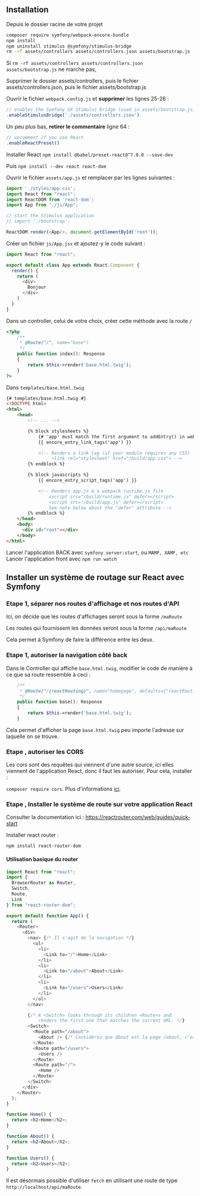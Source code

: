 ## Installation 

Depuis le dossier racine de votre projet 

```bash
composer require symfony/webpack-encore-bundle
npm install
npm uninstall stimulus @symfony/stimulus-bridge
rm -rf assets/controllers assets/controllers.json assets/bootstrap.js
```

Si `rm -rf assets/controllers assets/controllers.json assets/bootstrap.js` ne marche pas,

Supprimer le dossier assets/controllers, puis le fichier assets/controllers.json, puis le fichier assets/bootstrap.js

Ouvrir le fichier `webpack.config.js` et **supprimer** les lignes 25-26 :

```jsx
// enables the Symfony UX Stimulus bridge (used in assets/bootstrap.js)
.enableStimulusBridge('./assets/controllers.json')
```

Un peu plus bas, **retirer le commentaire** ligne 64 :

```jsx
// uncomment if you use React
.enableReactPreset()
```


Installer React 
`npm install @babel/preset-react@^7.0.0 --save-dev`

Puis 
`npm install --dev react react-dom`


Ouvrir le fichier `assets/app.js` et remplacer par les lignes suivantes : 

```js
import './styles/app.css';
import React from "react";
import ReactDOM from 'react-dom';
import App from "./js/App";

// start the Stimulus application
// import './bootstrap';

ReactDOM.render(<App/>, document.getElementById('root'));

```

Créer un fichier `js/App.jsx` et ajoutez-y le code suivant : 

```js
import React from "react";

export default class App extends React.Component {
  render() {
    return (
      <div>
        Bonjour
      </div>
    )
  }
}
```

Dans un controller, celui de votre choix, créer cette méthode avec la route `/`
```php
<?php
    /**
     * @Route("/", name="base")
     */
    public function index(): Response
    {
        return $this->render('base.html.twig');
    }
?>
```


Dans `templates/base.html.twig`
```HTML
{# templates/base.html.twig #}
<!DOCTYPE html>
<html>
    <head>
        <!-- ... -->

        {% block stylesheets %}
            {# 'app' must match the first argument to addEntry() in webpack.config.js #}
            {{ encore_entry_link_tags('app') }}

            <!-- Renders a link tag (if your module requires any CSS)
                 <link rel="stylesheet" href="/build/app.css"> -->
        {% endblock %}

        {% block javascripts %}
            {{ encore_entry_script_tags('app') }}

            <!-- Renders app.js & a webpack runtime.js file
                <script src="/build/runtime.js" defer></script>
                <script src="/build/app.js" defer></script>
                See note below about the "defer" attribute -->
        {% endblock %}
    </head>
    <body>
      <div id="root"></div>
    </body>
</html>
```



Lancer l'application BACK avec `symfony server:start`, ou `MAMP, XAMP, etc`
Lancer l'application front avec `npm run watch`



## Installer un système de routage sur React avec Symfony 

### Etape 1, séparer nos routes d'affichage et nos routes d'API

Ici, on décide que les routes d'affichages seront sous la forme `/maRoute`

Les routes qui fournissent les données seront sous la forme `/api/maRoute`

Cela permet à Symfony de faire la différence entre les deux. 

### Etape 1, autoriser la navigation côté back

Dans le Controller qui affiche `base.html.twig`, 
modifier le code de manière à ce que sa route ressemble à ceci : 

```php 
    /**
     * @Route("/{reactRouting}", name="homepage", defaults={"reactRouting": null})
     */
    public function base(): Response
    {
        return $this->render('base.html.twig');
    }
```

Cela permet d'afficher la page `base.html.twig` peu importe l'adresse sur laquelle on se trouve. 

### Etape , autoriser les CORS

Les cors sont des requêtes qui viennent d'une autre source, ici elles viennent de l'application React, donc il faut les 
autoriser. Pour cela, installer :

`composer require cors`.
Plus d'informations [ici](https://github.com/nelmio/NelmioCorsBundle).

### Etape , Installer le système de route sur votre application React 

Consulter la documentation ici : https://reactrouter.com/web/guides/quick-start

Installer react router :

`npm install react-router-dom`

#### Utilisation basique du router 

```js
import React from "react";
import {
  BrowserRouter as Router,
  Switch,
  Route,
  Link
} from "react-router-dom";

export default function App() {
  return (
    <Router>
      <div>
        <nav> {/* Il s'agit de la navigation */}
          <ul>
            <li>
              <Link to="/">Home</Link>
            </li>
            <li>
              <Link to="/about">About</Link>
            </li>
            <li>
              <Link to="/users">Users</Link>
            </li>
          </ul>
        </nav>

        {/* A <Switch> looks through its children <Route>s and
            renders the first one that matches the current URL. */}
        <Switch>
          <Route path="/about">
            <About /> {/* Considérez que About est la page /about, c'est un composant entier !*/}
          </Route>
          <Route path="/users">
            <Users />
          </Route>
          <Route path="/">
            <Home />
          </Route>
        </Switch>
      </div>
    </Router>
  );
}

function Home() {
  return <h2>Home</h2>;
}

function About() {
  return <h2>About</h2>;
}

function Users() {
  return <h2>Users</h2>;
}
```


Il est désormais possible d'utiliser `fetch` en utilisant une route de type `http://localhost/api/maRoute`. 
